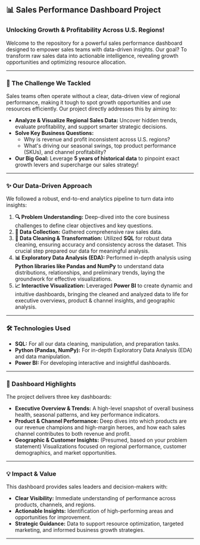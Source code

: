 ## 📊 Sales Performance Dashboard Project

### Unlocking Growth & Profitability Across U.S. Regions!

Welcome to the repository for a powerful sales performance dashboard designed to empower sales teams with data-driven insights. Our goal? To transform raw sales data into actionable intelligence, revealing growth opportunities and optimizing resource allocation.

---

### 🚀 The Challenge We Tackled

Sales teams often operate without a clear, data-driven view of regional performance, making it tough to spot growth opportunities and use resources efficiently. Our project directly addresses this by aiming to:

* **Analyze & Visualize Regional Sales Data:** Uncover hidden trends, evaluate profitability, and support smarter strategic decisions.
* **Solve Key Business Questions:**
    * Why is revenue and profit inconsistent across U.S. regions?
    * What's driving our seasonal swings, top product performance (SKUs), and channel profitability?
* **Our Big Goal:** Leverage **5 years of historical data** to pinpoint exact growth levers and supercharge our sales strategy!

---

### ✨ Our Data-Driven Approach

We followed a robust, end-to-end analytics pipeline to turn data into insights:

1.  **🔍 Problem Understanding:** Deep-dived into the core business challenges to define clear objectives and key questions.
2.  **🧺 Data Collection:** Gathered comprehensive raw sales data.
3.  **🧼 Data Cleaning & Transformation:** Utilized **SQL** for robust data cleaning, ensuring accuracy and consistency across the dataset. This crucial step prepared our data for meaningful analysis.
4.  **📊 Exploratory Data Analysis (EDA):** Performed in-depth analysis using **Python libraries like Pandas and NumPy** to understand data distributions, relationships, and preliminary trends, laying the groundwork for effective visualizations.
5.  **📈 Interactive Visualization:** Leveraged **Power BI** to create dynamic and intuitive dashboards, bringing the cleaned and analyzed data to life for executive overviews, product & channel insights, and geographic analysis.

---

### 🛠️ Technologies Used

* **SQL:** For all our data cleaning, manipulation, and preparation tasks.
* **Python (Pandas, NumPy):** For in-depth Exploratory Data Analysis (EDA) and data manipulation.
* **Power BI:** For developing interactive and insightful dashboards.

---

### 🎯 Dashboard Highlights

The project delivers three key dashboards:

* **Executive Overview & Trends:** A high-level snapshot of overall business health, seasonal patterns, and key performance indicators.
* **Product & Channel Performance:** Deep dives into which products are our revenue champions and high-margin heroes, and how each sales channel contributes to both revenue and profit.
* **Geographic & Customer Insights:** (Presumed, based on your problem statement) Visualizations focused on regional performance, customer demographics, and market opportunities.

---

### 💡 Impact & Value

This dashboard provides sales leaders and decision-makers with:

* **Clear Visibility:** Immediate understanding of performance across products, channels, and regions.
* **Actionable Insights:** Identification of high-performing areas and opportunities for improvement.
* **Strategic Guidance:** Data to support resource optimization, targeted marketing, and informed business growth strategies.

---

